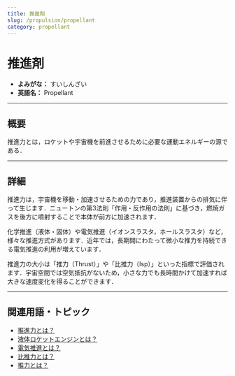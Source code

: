 ```yaml
---
title: 推進剤
slug: /propulsion/propellant
category: propellant
---
```


# 推進剤

- **よみがな：** すいしんざい 
- **英語名：** Propellant 

---

## 概要

推進力とは，ロケットや宇宙機を前進させるために必要な運動エネルギーの源である．

---

## 詳細

推進力は，宇宙機を移動・加速させるための力であり，推進装置からの排気に伴って生じます．ニュートンの第3法則「作用・反作用の法則」に基づき，燃焼ガスを後方に噴射することで本体が前方に加速されます．

化学推進（液体・固体）や電気推進（イオンスラスタ，ホールスラスタ）など，様々な推進方式があります．近年では，長期間にわたって微小な推力を持続できる電気推進の利用が増えています．

推進力の大小は「推力（Thrust）」や「比推力（Isp）」といった指標で評価されます．宇宙空間では空気抵抗がないため，小さな力でも長時間かけて加速すれば大きな速度変化を得ることができます．

---

## 関連用語・トピック

- [推進力とは？](/docs/propulsion/propulsion)
- [液体ロケットエンジンとは？](/docs/propulsion/liquid-engine)
- [電気推進とは？](/docs/propulsion/electric-propulsion)
- [比推力とは？](/docs/propulsion/isp)
- [推力とは？](/docs/propulsion/thrust)

